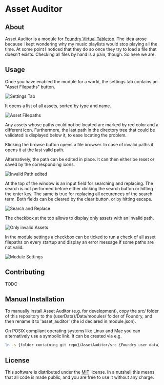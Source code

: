 # Asset Auditor

## About

Asset Auditor is a module for [Foundry Virtual Tabletop](https://foundryvtt.com/). The idea arose because I kept wondering why my music playlists would stop playing all the time. At some point I noticed that they do so once they try to load a file that doesn't exists. Checking all files by hand is a pain, though. So here we are.

## Usage

Once you have enabled the module for a world, the settings tab contains an "Asset Filepaths" button.

![Settings Tab](https://raw.githubusercontent.com/thecomamba/assetauditor/main/img/settings-tab.png)

It opens a list of all assets, sorted by type and name.

![Asset Filepaths](https://raw.githubusercontent.com/thecomamba/assetauditor/main/img/asset-filepaths.png)

Any assets whose paths could not be located are marked by red color and a different icon. Furthermore, the last path in the directory tree that could be validated is displayed below it, to ease locating the problem.

Klicking the browse button opens a file browser. In case of invalid paths it opens it at the last valid path.

Alternatively, the path can be edited in place. It can then either be reset or saved by the corresponding icons.

![Invalid Path edited](https://raw.githubusercontent.com/thecomamba/assetauditor/main/img/invalid-path-edited.png)

At the top of the window is an input field for searching and replacing. The search is not performed before either clicking the search button or hitting the enter key. The same is true for replacing all occurences of the search term. Both fields can be cleared by the clear button, or by hitting escape.

![Search and Replace](https://raw.githubusercontent.com/thecomamba/assetauditor/main/img/search-and-replace.png)

The checkbox at the top allows to display only assets with an invalid path.

![Only invalid Assets](https://raw.githubusercontent.com/thecomamba/assetauditor/main/img/only-invalid.png)

In the module settings a checkbox can be ticked to run a check of all asset filepaths on every startup and display an error message if some paths are not valid.

![Module Settings](https://raw.githubusercontent.com/thecomamba/assetauditor/main/img/module-settings.png)

## Contributing

TODO

## Manual Installation

To manually install Asset Auditor (e.g. for development), copy the src/ folder of this repository to the {userData}/Data/modules/ folder of Foundry, and then rename it to 'asset_auditor' (the id declared in module.json).

On POSIX compliant operating systems like Linux and Mac you can alternatively use a symbolic link. It can be created via e.g.

```bash
ln -s {folder containing git repo}/AssetAuditor/src {Foundry user data}/Data/modules/asset_auditor
```

## License

This software is distributed under the [MIT](https://choosealicense.com/licenses/mit/) license. In a nutshell this means that all code is made public, and you are free to use it without any charge.
